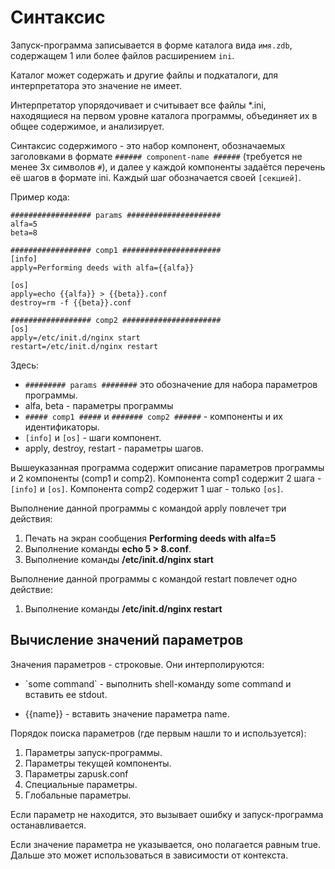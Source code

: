Синтаксис
=========

Запуск-программа записывается в форме каталога вида `имя.zdb`, содержащем 1 или более файлов расширением `ini`.

Каталог может содержать и другие файлы и подкаталоги, для интерпретатора это значение не имеет.

Интерпретатор упорядочивает и считывает все файлы *.ini, находящиеся на первом уровне каталога программы, 
объединяет их в общее содержимое, и анализирует.

Синтаксис содержимого - это набор компонент, обозначаемых заголовками 
в формате `###### component-name ######` (требуется не менее 3х символов `#`), 
и далее у каждой компоненты задаётся перечень её шагов в формате ini.
Каждый шаг обозначается своей `[секцией]`.

Пример кода:
```
################## params #####################
alfa=5
beta=8

################## comp1 ######################
[info]
apply=Performing deeds with alfa={{alfa}}

[os]
apply=echo {{alfa}} > {{beta}}.conf
destroy=rm -f {{beta}}.conf

################## comp2 ######################
[os]
apply=/etc/init.d/nginx start
restart=/etc/init.d/nginx restart
```

Здесь:
* `######### params ########` это обозначение для набора параметров программы.
* alfa, beta - параметры программы
* `##### comp1 #####` и `####### comp2 ######` - компоненты и их идентификаторы.
* `[info]` и `[os]` - шаги компонент.
* apply, destroy, restart - параметры шагов.

Вышеуказанная программа содержит описание параметров программы и 2 компоненты (comp1 и comp2).
Компонента comp1 содержит 2 шага - `[info]` и `[os]`. Компонента comp2 содержит 1 шаг - только `[os]`.

Выполнение данной программы с командой apply повлечет три действия:
1. Печать на экран сообщения **Performing deeds with alfa=5**
2. Выполнение команды **echo 5 > 8.conf**.
3. Выполнение команды **/etc/init.d/nginx start**

Выполнение данной программы с командой restart повлечет одно действие:
1. Выполнение команды **/etc/init.d/nginx restart**

## Вычисление значений параметров
Значения параметров - строковые. Они интерполируются:

* \`some command\` - выполнить shell-команду some command и вставить ее stdout.

* {{name}} - вставить значение параметра name.

Порядок поиска параметров (где первым нашли то и используется):
1. Параметры запуск-программы.
2. Параметры текущей компоненты.
3. Параметры zapusk.conf
4. Специальные параметры.
5. Глобальные параметры.

Если параметр не находится, это вызывает ошибку и запуск-программа останавливается.

Если значение параметра не указывается, оно полагается равным true.
Дальше это может использоваться в зависимости от контекста.

